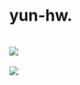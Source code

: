# yun-hw.
# <a href="클릭시 이동할 링크" target="_blank"><img src="https://img.shields.io/badge/HTML-색코드?style=flat-square&logo=이미지 이름&logoColor=white"/></a>
<img src="https://img.shields.io/badge/버튼에표시될이름-색상코드?style=flat-square&logo=이름&logoColor=white"/>
